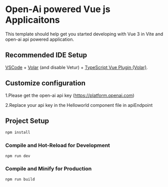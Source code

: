 # Open-Ai powered Vue js Applicaitons

This template should help get you started developing with Vue 3 in Vite and open-ai api powered application.

## Recommended IDE Setup

[VSCode](https://code.visualstudio.com/) + [Volar](https://marketplace.visualstudio.com/items?itemName=Vue.volar) (and disable Vetur) + [TypeScript Vue Plugin (Volar)](https://marketplace.visualstudio.com/items?itemName=Vue.vscode-typescript-vue-plugin).

## Customize configuration

1.Please get the open-ai api key (https://platform.openai.com)

2.Replace your api key in the Helloworld  component file in apiEndpoint

## Project Setup

```sh
npm install
```

### Compile and Hot-Reload for Development

```sh
npm run dev
```

### Compile and Minify for Production

```sh
npm run build
```
